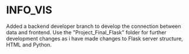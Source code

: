 # INFO_VIS

Added a backend developer branch to develop the connection between data and frontend. Use the "Project_Final_Flask" folder for further development changes as i have made changes to Flask server structure, HTML and Python.
